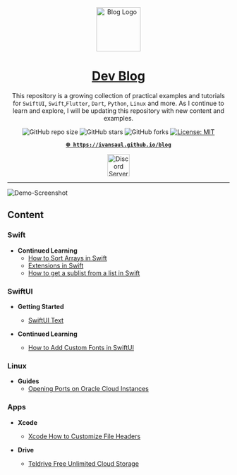 <!-- markdownlint-disable MD033 MD036 MD041 MD045 MD046 -->

<div align="center">
    <img width="100" src="https://i.imgur.com/mYeYufe.png" alt="Blog Logo">
</div>
<div align="center">

<h1 style="border-bottom: none">
    <b><a href="https://ivansaul.github.io/blog">Dev Blog</a></b>
</h1>

This repository is a growing collection of practical examples and tutorials for `SwiftUI`, `Swift`,`Flutter`, `Dart`, `Python`, `Linux` and more. As I continue to learn and explore, I will be updating this repository with new content and examples.

![GitHub repo size](https://img.shields.io/github/repo-size/ivansaul/blog)
![GitHub stars](https://img.shields.io/github/stars/ivansaul/blog)
![GitHub forks](https://img.shields.io/github/forks/ivansaul/blog)
[![License: MIT](https://img.shields.io/badge/License-MIT-yellow.svg)](https://opensource.org/licenses/MIT)

[**`🌐 https://ivansaul.github.io/blog`**](https://ivansaul.github.io/blog)

<a href="https://discord.gg/tDvybtJ7y9">
    <img alt="Discord Server" height="50" src="https://cdn.jsdelivr.net/npm/@intergrav/devins-badges@3/assets/cozy/social/discord-plural_vector.svg">
</a>

</div>

---

![Demo-Screenshot](https://i.imgur.com/XoA96Ia.png)

## Content

### Swift

- **Continued Learning**
  - [How to Sort Arrays in Swift](https://ivansaul.github.io/blog/swift/continued-learning/how-to-sort-arrays-in-swift)
  - [Extensions in Swift](https://ivansaul.github.io/blog/swift/continued-learning/extensions-in-swift)
  - [How to get a sublist from a list in Swift](https://ivansaul.github.io/blog/swift/continued-learning/how-to-get-a-sublist-from-a-list-in-swift)

### SwiftUI

- **Getting Started**
  - [SwiftUI Text](https://ivansaul.github.io/blog/swiftui/getting-started/swiftui-text)

- **Continued Learning**
  - [How to Add Custom Fonts in SwiftUI](https://ivansaul.github.io/blog/swiftui/continued-learning/how-to-add-custom-fonts-in-swiftui)

### Linux

- **Guides**
  - [Opening Ports on Oracle Cloud Instances](https://ivansaul.github.io/blog/linux/guides/opening-ports-on-oracle-cloud-instances)

### Apps

- **Xcode**
  - [Xcode How to Customize File Headers](https://ivansaul.github.io/blog/apps/xcode/xcode-how-to-customize-file-headers)

- **Drive**
  - [Teldrive Free Unlimited Cloud Storage](https://ivansaul.github.io/blog/apps/drive/teldrive-free-unlimited-cloud-storage)
